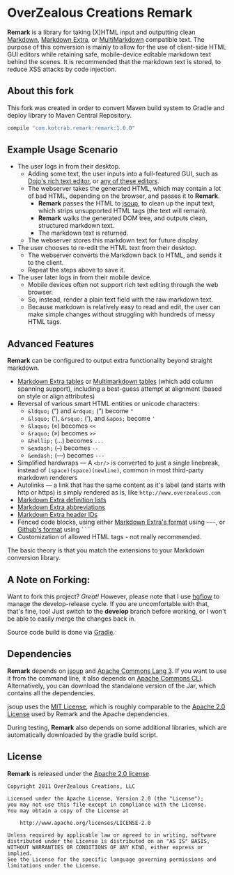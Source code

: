 # OverZealous Creations Remark

**Remark** is a library for taking (X)HTML input and outputting clean [Markdown][], [Markdown Extra][], or [MultiMarkdown][] compatible text.  The purpose of this conversion is mainly to allow for the use of client-side HTML GUI editors while retaining safe, mobile-device editable markdown text behind the scenes.  It is recommended that the markdown text is stored, to reduce XSS attacks by code injection.

## About this fork

This fork was created in order to convert Maven build system to Gradle and deploy library to Maven Central Repository.
```groovy
compile "com.kotcrab.remark:remark:1.0.0"
```

## Example Usage Scenario

 * The user logs in from their desktop.
     * Adding some text, the user inputs into a full-featured GUI, such as [Dojo's rich text editor][dojo_rte], or [any of these editors][other_rtes].
     * The webserver takes the generated HTML, which may contain a lot of bad HTML, depending on the browser, and passes it to **Remark**.
         * **Remark** passes the HTML to [jsoup][], to clean up the input text, which strips unsupported HTML tags (the text will remain).
         * **Remark** walks the generated DOM tree, and outputs clean, structured markdown text.
         * The markdown text is returned.
     * The webserver stores this markdown text for future display.
 * The user chooses to re-edit the HTML text from their desktop.
     * The webserver converts the Markdown back to HTML, and sends it to the client.
     * Repeat the steps above to save it.
 * The user later logs in from their mobile device.
     * Mobile devices often not support rich text editing through the web browser.
     * So, instead, render a plain text field with the raw markdown text.
     * Because markdown is relatively easy to read and edit, the user can make simple changes without struggling with hundreds of messy HTML tags.

## Advanced Features

**Remark** can be configured to output extra functionality beyond straight markdown.

 * [Markdown Extra tables][] or [Multimarkdown tables][] (which add column spanning support), including a best-guess attempt at alignment (based on style or align attributes)
 * Reversal of various smart HTML entities or unicode characters:
     * `&ldquo;` (“) and `&rdquo;` (”) become `"`
     * `&lsquo;` (‘), `&rsquo;` (’), and `&apos;` become `'`
     * `&laquo;` («) becomes `<<`
     * `&raquo;` (») becomes `>>`
     * `&hellip;` (…) becomes `...`
     * `&endash;` (–) becomes `--`
     * `&emdash;` (—) becomes `---`
 * Simplified hardwraps — A `<br/>` is converted to just a single linebreak, instead of `(space)(space)(newline)`, common in most third-party markdown renderers
 * Autolinks — a link that has the same content as it's label (and starts with http or https) is simply rendered as is, like `http://www.overzealous.com`
 * [Markdown Extra definition lists][]
 * [Markdown Extra abbreviations][]
 * [Markdown Extra header IDs][]
 * Fenced code blocks, using either [Markdown Extra's format][Markdown Extra fenced code block] using `~~~`, or [Github's format][Github fenced code block] using ` ``` `
 * Customization of allowed HTML tags - not really recommended.

The basic theory is that you match the extensions to your Markdown conversion library.

## A Note on Forking:

Want to fork this project?  *Great!*  However, please note that I use [hgflow][] to manage the develop-release cycle.  If you are uncomfortable with that, that's fine, too!  Just switch to the **develop** branch before working, or I won't be able to easily merge the changes back in.

Source code build is done via [Gradle][].

## Dependencies

**Remark** depends on [jsoup][] and [Apache Commons Lang 3][].  If you want to use it from the command line, it also depends on [Apache Commons CLI][].  Alternatively, you can download the standalone version of the Jar, which contains all the dependencies.

jsoup uses the [MIT License][jsoup license], which is roughly comparable to the [Apache 2.0 License][] used by Remark and the Apache dependencies.

During testing, **Remark** also depends on some additional libraries, which are automatically downloaded by the gradle build script.

## License

**Remark** is released under the [Apache 2.0 license][].

    Copyright 2011 OverZealous Creations, LLC

    Licensed under the Apache License, Version 2.0 (the "License");
    you may not use this file except in compliance with the License.
    You may obtain a copy of the License at

        http://www.apache.org/licenses/LICENSE-2.0

    Unless required by applicable law or agreed to in writing, software
    distributed under the License is distributed on an "AS IS" BASIS,
    WITHOUT WARRANTIES OR CONDITIONS OF ANY KIND, either express or implied.
    See the License for the specific language governing permissions and
    limitations under the License.

[Markdown]: http://daringfireball.net/projects/markdown/
[Markdown Extra]: http://michelf.com/projects/php-markdown/extra/
[Markdown Extra tables]: http://michelf.com/projects/php-markdown/extra/#table
[Markdown Extra definition lists]: http://michelf.com/projects/php-markdown/extra/#def-list
[Markdown Extra fenced code block]: http://michelf.com/projects/php-markdown/extra/#fenced-code-blocks
[Markdown Extra abbreviations]: http://michelf.com/projects/php-markdown/extra/#abbr
[Markdown Extra header IDs]: http://michelf.com/projects/php-markdown/extra/#header-id
[MultiMarkdown]: http://fletcherpenney.net/multimarkdown/
[MultiMarkdown tables]: http://fletcher.github.com/peg-multimarkdown/#tables
[Github fenced code block]: http://github.github.com/github-flavored-markdown/
[dojo_rte]: http://dojotoolkit.org/reference-guide/dijit/Editor.html
[other_rtes]: http://www.queness.com/post/212/10-jquery-and-non-jquery-javascript-rich-text-editors
[jsoup]: http://jsoup.org/
[jsoup license]: http://jsoup.org/license
[Apache Commons Lang 3]: http://commons.apache.org/lang/
[Apache Commons CLI]: http://commons.apache.org/cli/
[hgflow]: https://bitbucket.org/yinwm/hgflow/wiki/Home
[Gradle]: http://gradle.org/
[Apache 2.0 License]: http://www.apache.org/licenses/LICENSE-2.0
